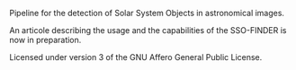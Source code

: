 Pipeline for the detection of Solar System Objects in astronomical images.

An articole describing the usage and the capabilities of the SSO-FINDER is now in preparation.

Licensed under version 3 of the GNU Affero General Public License.
